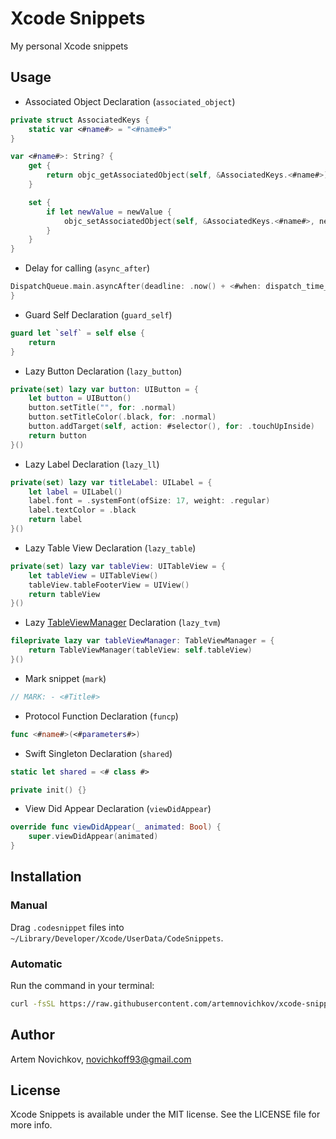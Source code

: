 # Xcode Snippets
My personal Xcode snippets
## Usage
- Associated Object Declaration (`associated_object`)
```swift
private struct AssociatedKeys {
    static var <#name#> = "<#name#>"
}

var <#name#>: String? {
    get {
        return objc_getAssociatedObject(self, &AssociatedKeys.<#name#>) as? String
    }

    set {
        if let newValue = newValue {
            objc_setAssociatedObject(self, &AssociatedKeys.<#name#>, newValue as String?, .OBJC_ASSOCIATION_RETAIN_NONATOMIC)
        }
    }
}
```
- Delay for calling (`async_after`)
```swift
DispatchQueue.main.asyncAfter(deadline: .now() + <#when: dispatch_time_t#>) {
}
```
- Guard Self Declaration (`guard_self`)
```swift
guard let `self` = self else {
    return
}
```
- Lazy Button Declaration (`lazy_button`)
```swift
private(set) lazy var button: UIButton = {
    let button = UIButton()
    button.setTitle("", for: .normal)
    button.setTitleColor(.black, for: .normal)
    button.addTarget(self, action: #selector(), for: .touchUpInside)
    return button
}()
```
- Lazy Label Declaration (`lazy_ll`)
```swift
private(set) lazy var titleLabel: UILabel = {
    let label = UILabel()
    label.font = .systemFont(ofSize: 17, weight: .regular)
    label.textColor = .black
    return label
}()
```
- Lazy Table View Declaration (`lazy_table`)
```swift
private(set) lazy var tableView: UITableView = {
    let tableView = UITableView()
    tableView.tableFooterView = UIView()
    return tableView
}()
```
- Lazy [TableViewManager](https://github.com/rosberry/TableViewTools) Declaration (`lazy_tvm`)
```swift
fileprivate lazy var tableViewManager: TableViewManager = {
    return TableViewManager(tableView: self.tableView)
}()
```
- Mark snippet (`mark`)
```swift
// MARK: - <#Title#>
```
- Protocol Function Declaration (`funcp`)
```swift
func <#name#>(<#parameters#>)
```
- Swift Singleton Declaration (`shared`)
```swift
static let shared = <# class #>

private init() {}
```
- View Did Appear Declaration (`viewDidAppear`)
```swift
override func viewDidAppear(_ animated: Bool) {
    super.viewDidAppear(animated)
}
```

## Installation

### Manual

Drag `.codesnippet` files into `~/Library/Developer/Xcode/UserData/CodeSnippets`.

### Automatic

Run the command in your terminal:
```bash
curl -fsSL https://raw.githubusercontent.com/artemnovichkov/xcode-snippets/master/install.sh | sh
```

## Author

Artem Novichkov, novichkoff93@gmail.com

## License

Xcode Snippets is available under the MIT license. See the LICENSE file for more info.
